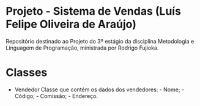 # Projeto - Sistema de Vendas (Luís Felipe Oliveira de Araújo)
Repositório destinado ao Projeto do 3º estágio da disciplina Metodologia e Linguagem de Programação, ministrada por Rodrigo Fujioka.

# Classes
- Vendedor
  Classe que contém os dados dos vendedores:
      - Nome;
      - Código;
      - Comissão;
      - Endereço.
  
